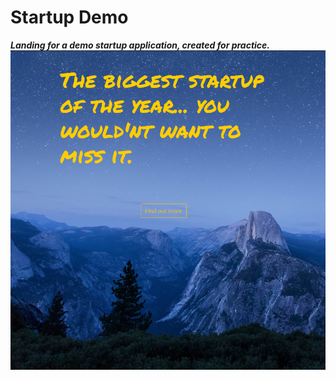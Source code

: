 # Startup Demo 
**_Landing for a demo startup application, created for practice._**
![Screenshot](startup.png)
